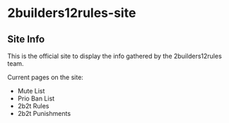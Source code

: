 # 2builders12rules-site

<a href="http://cokesniffer.org/" target="_blank"></a>  

## Site Info

This is the official site to display the info gathered by the 2builders12rules team.

Current pages on the site:

- Mute List
- Prio Ban List
- 2b2t Rules
- 2b2t Punishments
